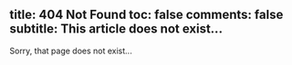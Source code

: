 title: 404 Not Found
toc: false
comments: false
subtitle: This article does not exist...
---
Sorry, that page does not exist...